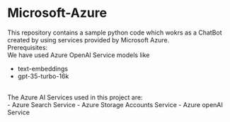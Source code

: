 # Microsoft-Azure
This repository contains a sample python code which wokrs as a ChatBot created by using services provided by Microsoft Azure.
<br>
Prerequisites:
<br>
We have used Azure OpenAI Service models like 
- text-embeddings
- gpt-35-turbo-16k
<br>
The Azure AI Services used in this project are:
<br>
- Azure Search Service
- Azure Storage Accounts Service 
- Azure openAI Service

